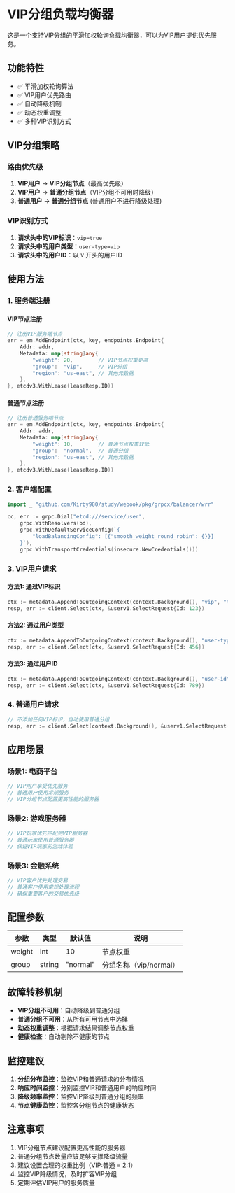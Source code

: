 # VIP分组负载均衡器

这是一个支持VIP分组的平滑加权轮询负载均衡器，可以为VIP用户提供优先服务。

## 功能特性

- ✅ 平滑加权轮询算法
- ✅ VIP用户优先路由
- ✅ 自动降级机制
- ✅ 动态权重调整
- ✅ 多种VIP识别方式

## VIP分组策略

### 路由优先级

1. **VIP用户** → **VIP分组节点**（最高优先级）
2. **VIP用户** → **普通分组节点**（VIP分组不可用时降级）
3. **普通用户** → **普通分组节点** (普通用户不进行降级处理)

### VIP识别方式

1. **请求头中的VIP标识**：`vip=true`
2. **请求头中的用户类型**：`user-type=vip`
3. **请求头中的用户ID**：以 `V` 开头的用户ID

## 使用方法

### 1. 服务端注册

#### VIP节点注册
```go
// 注册VIP服务端节点
err = em.AddEndpoint(ctx, key, endpoints.Endpoint{
    Addr: addr,
    Metadata: map[string]any{
        "weight": 20,        // VIP节点权重更高
        "group":  "vip",     // VIP分组
        "region": "us-east", // 其他元数据
    },
}, etcdv3.WithLease(leaseResp.ID))
```

#### 普通节点注册
```go
// 注册普通服务端节点
err = em.AddEndpoint(ctx, key, endpoints.Endpoint{
    Addr: addr,
    Metadata: map[string]any{
        "weight": 10,        // 普通节点权重较低
        "group":  "normal",  // 普通分组
        "region": "us-east", // 其他元数据
    },
}, etcdv3.WithLease(leaseResp.ID))
```

### 2. 客户端配置

```go
import _ "github.com/Kirby980/study/webook/pkg/grpcx/balancer/wrr"

cc, err := grpc.Dial("etcd:///service/user",
    grpc.WithResolvers(bd),
    grpc.WithDefaultServiceConfig(`{
        "loadBalancingConfig": [{"smooth_weight_round_robin": {}}]
    }`),
    grpc.WithTransportCredentials(insecure.NewCredentials()))
```

### 3. VIP用户请求

#### 方法1: 通过VIP标识
```go
ctx := metadata.AppendToOutgoingContext(context.Background(), "vip", "true")
resp, err := client.Select(ctx, &userv1.SelectRequest{Id: 123})
```

#### 方法2: 通过用户类型
```go
ctx := metadata.AppendToOutgoingContext(context.Background(), "user-type", "vip")
resp, err := client.Select(ctx, &userv1.SelectRequest{Id: 456})
```

#### 方法3: 通过用户ID
```go
ctx := metadata.AppendToOutgoingContext(context.Background(), "user-id", "V12345")
resp, err := client.Select(ctx, &userv1.SelectRequest{Id: 789})
```

### 4. 普通用户请求
```go
// 不添加任何VIP标识，自动使用普通分组
resp, err := client.Select(context.Background(), &userv1.SelectRequest{Id: 999})
```

## 应用场景

### 场景1: 电商平台
```go
// VIP用户享受优先服务
// 普通用户使用常规服务
// VIP分组节点配置更高性能的服务器
```

### 场景2: 游戏服务器
```go
// VIP玩家优先匹配到VIP服务器
// 普通玩家使用普通服务器
// 保证VIP玩家的游戏体验
```

### 场景3: 金融系统
```go
// VIP客户优先处理交易
// 普通客户使用常规处理流程
// 确保重要客户的交易优先级
```

## 配置参数

| 参数 | 类型 | 默认值 | 说明 |
|------|------|--------|------|
| weight | int | 10 | 节点权重 |
| group | string | "normal" | 分组名称（vip/normal） |

## 故障转移机制

- **VIP分组不可用**：自动降级到普通分组
- **普通分组不可用**：从所有可用节点中选择
- **动态权重调整**：根据请求结果调整节点权重
- **健康检查**：自动剔除不健康的节点

## 监控建议

1. **分组分布监控**：监控VIP和普通请求的分布情况
2. **响应时间监控**：分别监控VIP和普通用户的响应时间
3. **降级频率监控**：监控VIP降级到普通分组的频率
4. **节点健康监控**：监控各分组节点的健康状态

## 注意事项

1. VIP分组节点建议配置更高性能的服务器
2. 普通分组节点数量应该足够支撑降级流量
3. 建议设置合理的权重比例（VIP:普通 = 2:1）
4. 监控VIP降级情况，及时扩容VIP分组
5. 定期评估VIP用户的服务质量 